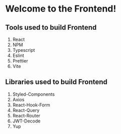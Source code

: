 # Welcome to the Frontend!

## Tools used to build Frontend

1. React
2. NPM
3. Typescript
4. Eslint
5. Prettier
6. Vite

## Libraries used to build Frontend

1. Styled-Components
2. Axios
3. React-Hook-Form
4. React-Query
5. React-Router
6. JWT-Decode
7. Yup
